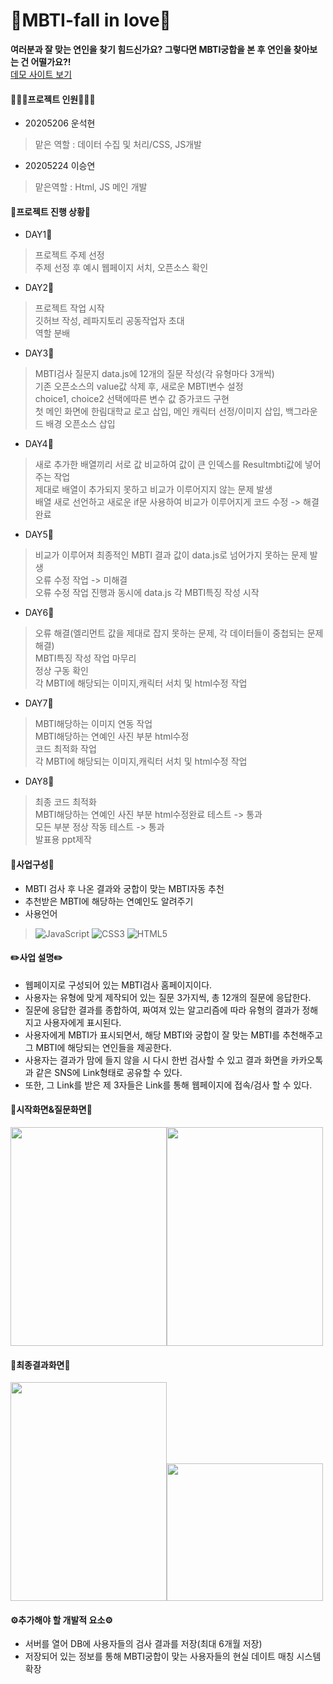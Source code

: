 # 💑MBTI-fall in love💑
__여러분과 잘 맞는 연인을 찾기 힘드신가요? 그렇다면 MBTI궁합을 본 후 연인을 찾아보는 건 어떨가요?!__<br>
<a href="http://fil.dothome.co.kr/" target="_blank">데모 사이트 보기</a> 
#### 🧑‍🤝‍🧑프로젝트 인원🧑‍🤝‍🧑
* 20205206 운석현
> 맡은 역할 : 데이터 수집 및 처리/CSS, JS개발
* 20205224 이승연
> 맡은역할 : Html, JS 메인 개발

#### 📆프로젝트 진행 상황📆
* DAY1📆<br>
> 프로젝트 주제 선정<br>
> 주제 선정 후 예시 웹페이지 서치, 오픈소스 확인<br>
* DAY2📆<br>
> 프로젝트 작업 시작<br>
> 깃허브 작성, 레파지토리 공동작업자 초대<br>
> 역할 분배<br>
* DAY3📆<br>
> MBTI검사 질문지 data.js에 12개의 질문 작성(각 유형마다 3개씩)<br>
> 기존 오픈소스의 value값 삭제 후, 새로운 MBTI변수 설정<br>
> choice1, choice2 선택에따른 변수 값 증가코드 구현<br>
> 첫 메인 화면에 한림대학교 로고 삽입, 메인 캐릭터 선정/이미지 삽입, 백그라운드 배경 오픈소스 삽입<br>
* DAY4📆<br>
> 새로 추가한 배열끼리 서로 값 비교하여 값이 큰 인덱스를 Resultmbti값에 넣어주는 작업<br>
> 제대로 배열이 추가되지 못하고 비교가 이루어지지 않는 문제 발생<br>
> 배열 새로 선언하고 새로운 if문 사용하여 비교가 이루어지게 코드 수정 -> 해결 완료 <br>
* DAY5📆<br>
> 비교가 이루어져 최종적인 MBTI 결과 값이 data.js로 넘어가지 못하는 문제 발생<br>
> 오류 수정 작업 -> 미해결 <br>
> 오류 수정 작업 진행과 동시에 data.js 각 MBTI특징 작성 시작
* DAY6📆<br>
> 오류 해결(엘리먼트 값을 제대로 잡지 못하는 문제, 각 데이터들이 중첩되는 문제 해결)<br>
> MBTI특징 작성 작업 마무리<br>
> 정상 구동 확인<br>
> 각 MBTI에 해당되는 이미지,캐릭터 서치 및 html수정 작업<br>
* DAY7📆<br>
> MBTI해당하는 이미지 연동 작업<br>
> MBTI해당하는 연예인 사진 부분 html수정<br>
> 코드 최적화 작업<br>
> 각 MBTI에 해당되는 이미지,캐릭터 서치 및 html수정 작업<br>
* DAY8📆<br>
> 최종 코드 최적화<br>
> MBTI해당하는 연예인 사진 부분 html수정완료 테스트 -> 통과<br>
> 모든 부분 정상 작동 테스트 -> 통과<br>
> 발표용 ppt제작 <br>
#### 📓사업구성📓
* MBTI 검사 후 나온 결과와 궁합이 맞는 MBTI자동 추천</br>
* 추천받은 MBTI에 해당하는 연예인도 알려주기</br>
* 사용언어
> ![JavaScript](https://img.shields.io/badge/javascript-%23323330.svg?style=for-the-badge&logo=javascript&logoColor=%23F7DF1E)
> ![CSS3](https://img.shields.io/badge/css3-%231572B6.svg?style=for-the-badge&logo=css3&logoColor=white)
> ![HTML5](https://img.shields.io/badge/html5-%23E34F26.svg?style=for-the-badge&logo=html5&logoColor=white)

#### ✏️사업 설명✏️
  * 웹페이지로 구성되어 있는 MBTI검사 홈페이지이다. 
  * 사용자는 유형에 맞게 제작되어 있는 질문 3가지씩, 총 12개의 질문에 응답한다.
  * 질문에 응답한 결과를 종합하여, 짜여져 있는 알고리즘에 따라 유형의 결과가 정해지고 사용자에게 표시된다.
  * 사용자에게 MBTI가 표시되면서, 해당 MBTI와 궁합이 잘 맞는 MBTI를 추천해주고 그 MBTI에 해당되는 연인들을 제공한다.
  * 사용자는 결과가 맘에 들지 않을 시 다시 한번 검사할 수 있고 결과 화면을 카카오톡과 같은 SNS에 Link형태로 공유할 수 있다.
  * 또한, 그 Link를 받은 제 3자들은 Link를 통해 웹페이지에 접속/검사 할 수 있다.
    
#### 📸시작화면&질문화면📸
<img src="https://github.com/seokhyeon0916/MBTI_fall_in_love/assets/69139576/9de8523b-9492-4a19-b4fd-768ea4dcd029" width="250" height="350"/><img src="https://github.com/seokhyeon0916/MBTI_fall_in_love/assets/69139576/3213ee96-00cf-45be-8fdb-60cf0f7ddada" width="250" height="350"/><br>
#### 📸최종결과화면📸
<img src="https://github.com/seokhyeon0916/MBTI_fall_in_love/assets/69139576/6c9bbf38-cef8-40d0-b8f3-7d89b845e722" width="250" height="350"/><img src="https://github.com/seokhyeon0916/MBTI_fall_in_love/assets/69139576/3f98f964-13ca-4e41-8bfb-c78406706ca1" width="250" height="220"/><br>

#### ⚙️추가해야 할 개발적 요소⚙️
* 서버를 열어 DB에 사용자들의 검사 결과를 저장(최대 6개월 저장)
* 저장되어 있는 정보를 통해 MBTI궁합이 맞는 사용자들의 현실 데이트 매칭 시스템 확장
